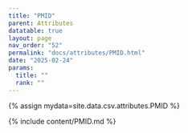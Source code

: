 ```yaml
---
title: "PMID"
parent: Attributes
datatable: true
layout: page
nav_order: "52"
permalink: "docs/attributes/PMID.html"
date: "2025-02-24"
params:
  title: ""
  rank: ""
---
```

{% assign mydata=site.data.csv.attributes.PMID %} 

{% include content/PMID.md %}
